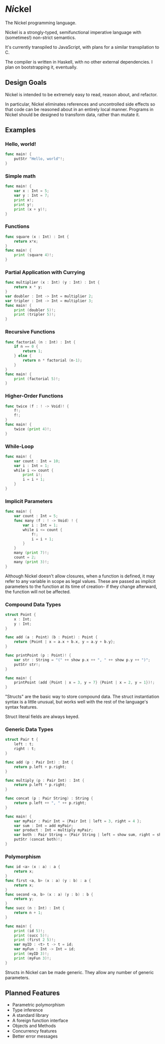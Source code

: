 # *Ni*ckel
The Nickel programming language.

Nickel is a strongly-typed, semifunctional imperative language with (sometimes!) non-strict semantics.

It's currently transpiled to JavaScript, with plans for a similar transpilation to C.

The compiler is written in Haskell, with no other external dependencies. I plan on bootstrapping it, eventually.

## Design Goals
Nickel is intended to be extremely easy to read, reason about, and refactor.

In particular, Nickel eliminates references and uncontrolled side effects so that code can be reasoned about in an entirely local manner. Programs in Nickel should be designed to transform data, rather than mutate it.

## Examples

### Hello, world!
```go
func main! {
	putStr "Hello, world"!;
}
```
### Simple math
```go
func main! { 
	var x : Int = 5;
	var y : Int = 7;
	print x!;
	print y!;
	print (x + y)!;
}
```
### Functions
```go
func square (x : Int) : Int {
	return x*x;
}
func main! {
	print (square 4)!;	
}
```
### Partial Application with Currying
```go
func multiplier (x : Int) (y : Int) : Int {
	return x * y;
}
var doubler : Int -> Int = multiplier 2;
var tripler : Int -> Int = multiplier 3;
func main! {
	print (doubler 5)!;
	print (tripler 5)!;
}
```
### Recursive Functions
```go
func factorial (n : Int) : Int {
	if n == 0 {
		return 1;
	} else {
		return n * factorial (n-1);
	}
}
func main! {
	print (factorial 5)!;	
}
```
### Higher-Order Functions
```go
func twice (f : ! -> Void)! {
	f!;
	f!;
}
func main! {
	twice (print 4)!;
}
```
### While-Loop
```go
func main! {
	var count : Int = 10;
	var i : Int = 1;
	while i <= count {
		print i!;
		i = i + 1;
	}
}
```
### Implicit Parameters
```go
func main! {
	var count : Int = 5;
	func many (f : ! -> Void) ! {
		var i : Int = 1;
		while i <= count {
			f!;
			i = i + 1;
		}
	}
	many (print 7)!;
	count = 2;
	many (print 3)!;
}
```
Although Nickel doesn't allow closures, when a function is defined, it may refer to any variable in scope as legal values. These are passed as implicit parameters to the function at its time of creation- if they change afterward, the function will not be affected.

### Compound Data Types
```go
struct Point {
	x : Int;
	y : Int;
}

func add (a : Point) (b : Point) : Point {
	return {Point | x = a.x + b.x, y = a.y + b.y};
}

func printPoint (p : Point)! {
	var str : String = "(" ++ show p.x ++ ", " ++ show p.y ++ ")";
	putStr str!;
}

func main! {
	printPoint (add {Point | x = 3, y = 7} {Point | x = 2, y = 1})!;
}
```
"Structs" are the basic way to store compound data. The struct instantiation syntax is a little unusual, but works well with the rest of the language's syntax features.

Struct literal fields are always keyed.

### Generic Data Types
```go
struct Pair t {
	left : t;
	right : t;
}

func add (p : Pair Int) : Int {
	return p.left + p.right;
}

func multiply (p : Pair Int) : Int {
	return p.left * p.right;
}

func concat (p : Pair String) : String {
	return p.left ++ ", " ++ p.right;
}

func main! {
	var myPair : Pair Int = {Pair Int | left = 3, right = 4 };
	var sum : Int = add myPair;
	var product : Int = multiply myPair;
	var both : Pair String = {Pair String | left = show sum, right = show product };
	putStr (concat both)!;
}
```
### Polymorphism
```go
func id <a> (x : a) : a {
	return x;
}
func first <a, b> (x : a) (y : b) : a {
	return x;
}
func second <a, b> (x : a) (y : b) : b {
	return y;
}
func succ (n : Int) : Int {
	return n + 1;
}

func main! {
	print (id 5)!;
	print (succ 5)!;
	print (first 2 5)!;
	var myID : <t> t -> t = id;
	var myFun : Int -> Int = id;
	print (myID 3)!;
	print (myFun 3)!;
}
```
Structs in Nickel can be made generic. They allow any number of generic parameters.

## Planned Features

* Parametric polymorphism
* Type inference
* A standard library
* A foreign function interface
* Objects and Methods
* Concurrency features
* Better error messages
